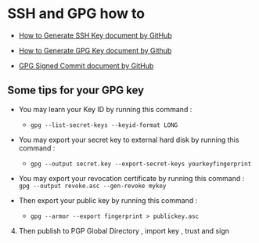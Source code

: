 # SSH and GPG how to 

* [How to Generate SSH Key document by GitHub](https://docs.github.com/en/github/authenticating-to-github/generating-a-new-ssh-key-and-adding-it-to-the-ssh-agent)

* [How to Generate GPG Key document by Github](https://docs.github.com/en/github/authenticating-to-github/generating-a-new-gpg-key)

* [GPG Signed Commit document by GitHub](https://docs.github.com/en/github/authenticating-to-github/signing-commits)

## Some tips for your GPG key

* You may learn your Key ID by running this command : 
  * `gpg --list-secret-keys --keyid-format LONG`

* You may export your secret key to external hard disk by running this command :
  * `gpg --output secret.key --export-secret-keys yourkeyfingerprint`
* You may export your revocation certificate by running this command : 
 `gpg --output revoke.asc --gen-revoke mykey`

* Then export your public key by running this command :
  * `gpg --armor --export fingerprint > publickey.asc`

4. Then publish to PGP Global Directory , import key , trust and sign
